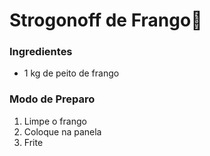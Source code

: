 # Strogonoff de Frango:chicken:

### Ingredientes

- 1 kg de peito de frango

### Modo de Preparo

1. Limpe o frango
2. Coloque na panela
3. Frite



